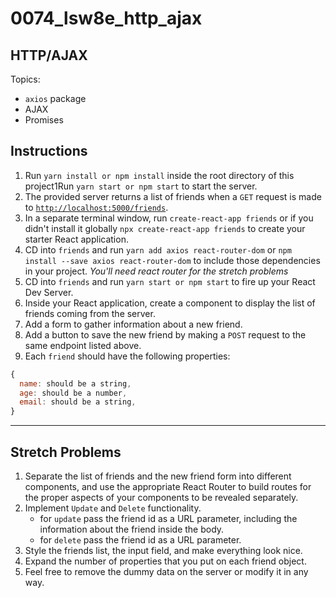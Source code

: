 # 0074_lsw8e_http_ajax

## HTTP/AJAX

Topics:

* `axios` package
* AJAX
* Promises

## Instructions

1.  Run `yarn install or npm install` inside the root directory of this project1Run `yarn start or npm start` to start the server.
1.  The provided server returns a list of friends when a `GET` request is made to [`http://localhost:5000/friends`](http://localhost:5000/friends).
1.  In a separate terminal window, run `create-react-app friends` or if you didn't install it globally `npx create-react-app friends` to create your starter React application.
1.  CD into `friends` and run `yarn add axios react-router-dom` or `npm install --save axios react-router-dom` to include those dependencies in your project. _You'll need react router for the stretch problems_
1.  CD into `friends` and run `yarn start or npm start` to fire up your React Dev Server.
1.  Inside your React application, create a component to display the list of friends coming from the server.
1.  Add a form to gather information about a new friend.
1.  Add a button to save the new friend by making a `POST` request to the same endpoint listed above.
1.  Each `friend` should have the following properties:

```js
{
  name: should be a string,
  age: should be a number,
  email: should be a string,
}
```

---

## Stretch Problems

1.  Separate the list of friends and the new friend form into different components, and use the appropriate React Router to build routes for the proper aspects of your components to be revealed separately.
1.  Implement `Update` and `Delete` functionality.
    * for `update` pass the friend id as a URL parameter, including the information about the friend inside the body.
    * for `delete` pass the friend id as a URL parameter.
1.  Style the friends list, the input field, and make everything look nice.
1.  Expand the number of properties that you put on each friend object.
1.  Feel free to remove the dummy data on the server or modify it in any way.

